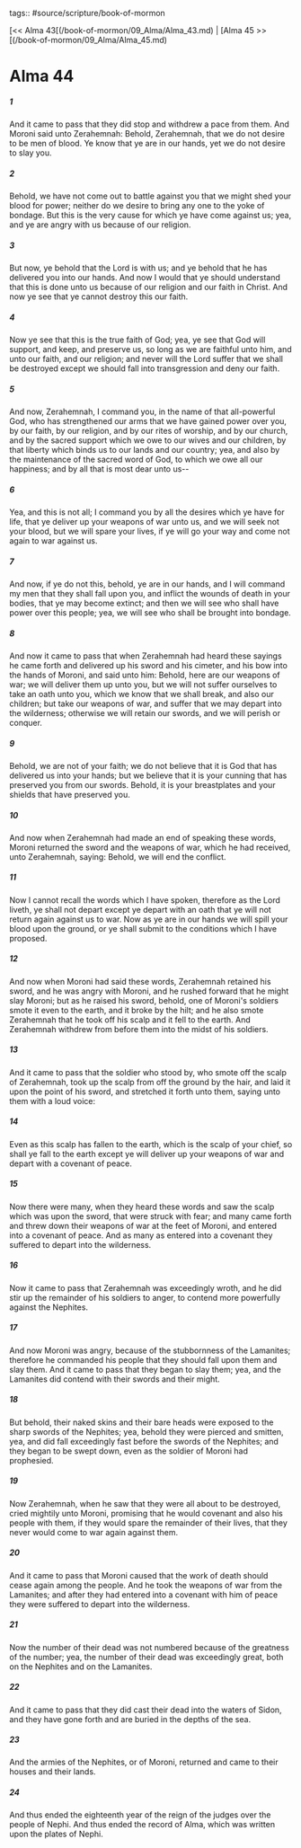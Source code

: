 tags:: #source/scripture/book-of-mormon

[<< Alma 43[(/book-of-mormon/09_Alma/Alma_43.md) | [Alma 45 >>[(/book-of-mormon/09_Alma/Alma_45.md)

# Alma 44

##### 1

And it came to pass that they did stop and withdrew a pace from them. And Moroni said unto Zerahemnah: Behold, Zerahemnah, that we do not desire to be men of blood. Ye know that ye are in our hands, yet we do not desire to slay you.

##### 2

Behold, we have not come out to battle against you that we might shed your blood for power; neither do we desire to bring any one to the yoke of bondage. But this is the very cause for which ye have come against us; yea, and ye are angry with us because of our religion.

##### 3

But now, ye behold that the Lord is with us; and ye behold that he has delivered you into our hands. And now I would that ye should understand that this is done unto us because of our religion and our faith in Christ. And now ye see that ye cannot destroy this our faith.

##### 4

Now ye see that this is the true faith of God; yea, ye see that God will support, and keep, and preserve us, so long as we are faithful unto him, and unto our faith, and our religion; and never will the Lord suffer that we shall be destroyed except we should fall into transgression and deny our faith.

##### 5

And now, Zerahemnah, I command you, in the name of that all-powerful God, who has strengthened our arms that we have gained power over you, by our faith, by our religion, and by our rites of worship, and by our church, and by the sacred support which we owe to our wives and our children, by that liberty which binds us to our lands and our country; yea, and also by the maintenance of the sacred word of God, to which we owe all our happiness; and by all that is most dear unto us--

##### 6

Yea, and this is not all; I command you by all the desires which ye have for life, that ye deliver up your weapons of war unto us, and we will seek not your blood, but we will spare your lives, if ye will go your way and come not again to war against us.

##### 7

And now, if ye do not this, behold, ye are in our hands, and I will command my men that they shall fall upon you, and inflict the wounds of death in your bodies, that ye may become extinct; and then we will see who shall have power over this people; yea, we will see who shall be brought into bondage.

##### 8

And now it came to pass that when Zerahemnah had heard these sayings he came forth and delivered up his sword and his cimeter, and his bow into the hands of Moroni, and said unto him: Behold, here are our weapons of war; we will deliver them up unto you, but we will not suffer ourselves to take an oath unto you, which we know that we shall break, and also our children; but take our weapons of war, and suffer that we may depart into the wilderness; otherwise we will retain our swords, and we will perish or conquer.

##### 9

Behold, we are not of your faith; we do not believe that it is God that has delivered us into your hands; but we believe that it is your cunning that has preserved you from our swords. Behold, it is your breastplates and your shields that have preserved you.

##### 10

And now when Zerahemnah had made an end of speaking these words, Moroni returned the sword and the weapons of war, which he had received, unto Zerahemnah, saying: Behold, we will end the conflict.

##### 11

Now I cannot recall the words which I have spoken, therefore as the Lord liveth, ye shall not depart except ye depart with an oath that ye will not return again against us to war. Now as ye are in our hands we will spill your blood upon the ground, or ye shall submit to the conditions which I have proposed.

##### 12

And now when Moroni had said these words, Zerahemnah retained his sword, and he was angry with Moroni, and he rushed forward that he might slay Moroni; but as he raised his sword, behold, one of Moroni's soldiers smote it even to the earth, and it broke by the hilt; and he also smote Zerahemnah that he took off his scalp and it fell to the earth. And Zerahemnah withdrew from before them into the midst of his soldiers.

##### 13

And it came to pass that the soldier who stood by, who smote off the scalp of Zerahemnah, took up the scalp from off the ground by the hair, and laid it upon the point of his sword, and stretched it forth unto them, saying unto them with a loud voice:

##### 14

Even as this scalp has fallen to the earth, which is the scalp of your chief, so shall ye fall to the earth except ye will deliver up your weapons of war and depart with a covenant of peace.

##### 15

Now there were many, when they heard these words and saw the scalp which was upon the sword, that were struck with fear; and many came forth and threw down their weapons of war at the feet of Moroni, and entered into a covenant of peace. And as many as entered into a covenant they suffered to depart into the wilderness.

##### 16

Now it came to pass that Zerahemnah was exceedingly wroth, and he did stir up the remainder of his soldiers to anger, to contend more powerfully against the Nephites.

##### 17

And now Moroni was angry, because of the stubbornness of the Lamanites; therefore he commanded his people that they should fall upon them and slay them. And it came to pass that they began to slay them; yea, and the Lamanites did contend with their swords and their might.

##### 18

But behold, their naked skins and their bare heads were exposed to the sharp swords of the Nephites; yea, behold they were pierced and smitten, yea, and did fall exceedingly fast before the swords of the Nephites; and they began to be swept down, even as the soldier of Moroni had prophesied.

##### 19

Now Zerahemnah, when he saw that they were all about to be destroyed, cried mightily unto Moroni, promising that he would covenant and also his people with them, if they would spare the remainder of their lives, that they never would come to war again against them.

##### 20

And it came to pass that Moroni caused that the work of death should cease again among the people. And he took the weapons of war from the Lamanites; and after they had entered into a covenant with him of peace they were suffered to depart into the wilderness.

##### 21

Now the number of their dead was not numbered because of the greatness of the number; yea, the number of their dead was exceedingly great, both on the Nephites and on the Lamanites.

##### 22

And it came to pass that they did cast their dead into the waters of Sidon, and they have gone forth and are buried in the depths of the sea.

##### 23

And the armies of the Nephites, or of Moroni, returned and came to their houses and their lands.

##### 24

And thus ended the eighteenth year of the reign of the judges over the people of Nephi. And thus ended the record of Alma, which was written upon the plates of Nephi.
